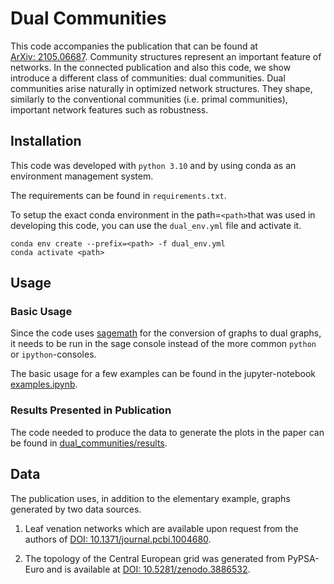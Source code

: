 # Dual Communities

This code accompanies the publication that can be found at [ArXiv:&nbsp;2105.06687](https://arxiv.org/abs/2105.06687).
Community structures represent an important feature of networks. In the connected publication and also this code, we show introduce a different class of communities: dual communities. Dual communities arise naturally in optimized network structures.
 They shape, similarly to the conventional communities (i.e. primal communities), important network features such as robustness.

## Installation

This code was developed with `python 3.10` and by using conda as an environment management system.

The requirements can be found in `requirements.txt`. 

To setup the exact conda environment in the path=`<path>`that was used in developing this code, you can use the `dual_env.yml` file and activate it.

```shell
conda env create --prefix=<path> -f dual_env.yml
conda activate <path>
```

## Usage

### Basic Usage
Since the code uses [sagemath](https://doc.sagemath.org/html/en/installation/conda.html) for the conversion of graphs to dual graphs, it needs to be run in the sage console instead of the more common `python` or `ipython`-consoles.

The basic usage for a few examples can be found in the jupyter-notebook 
[examples.ipynb](./examples.ipynb).

### Results Presented in Publication

The code needed to produce the data to generate the plots in the paper can be found in [dual_communities/results](./dual_communities/results).


## Data 
The publication uses, in addition to the elementary example, graphs generated by two data sources.

1. Leaf venation networks which are available upon request from the authors of [DOI:&nbsp;10.1371/journal.pcbi.1004680](https://doi.org/10.1371/journal.pcbi.1004680).

2. The topology of the Central European grid was generated from PyPSA-Euro and is available at  [DOI:&nbsp;10.5281/zenodo.3886532](https://doi.org/10.5281/zenodo.3886532).






